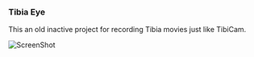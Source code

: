 ### Tibia Eye

This an old inactive project for recording Tibia movies just like TibiCam.

![ScreenShot](https://raw.github.com/edubart/TibiaEye/master/screenshot.png)
